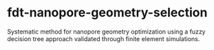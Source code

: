 # fdt-nanopore-geometry-selection
Systematic method for nanopore geometry optimization using a fuzzy decision tree approach validated through finite element simulations.

